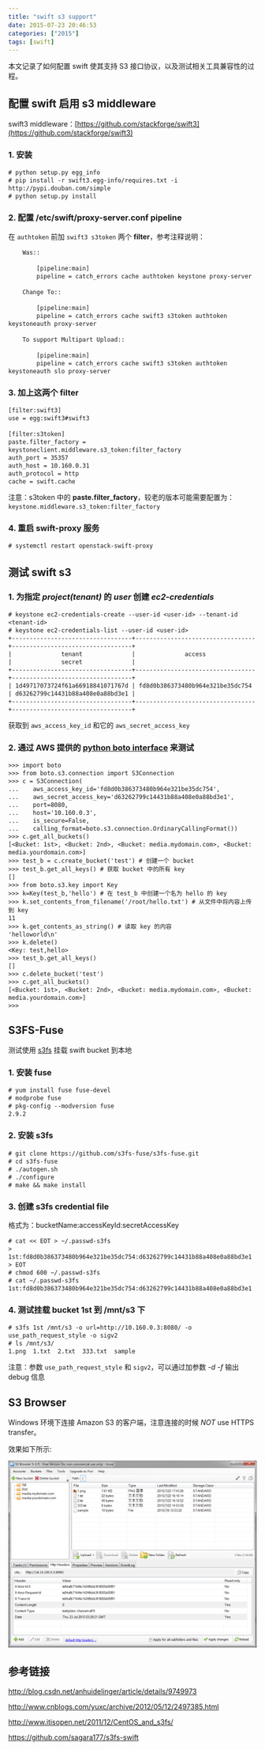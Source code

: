 ```yaml
---
title: "swift s3 support"
date: 2015-07-23 20:46:53
categories: ["2015"]
tags: [swift]
---
```


本文记录了如何配置 swift 使其支持 S3 接口协议，以及测试相关工具兼容性的过程。

## 配置 swift 启用 s3 middleware

swift3 middleware：[https://github.com/stackforge/swift3](https://github.com/stackforge/swift3)

### 1. 安装

```
# python setup.py egg_info
# pip install -r swift3.egg-info/requires.txt -i http://pypi.douban.com/simple
# python setup.py install
```

### 2. 配置 /etc/swift/proxy-server.conf pipeline

在 `authtoken` 前加 `swift3 s3token` 两个 **filter**，参考注释说明：

```
    Was::

        [pipeline:main]
        pipeline = catch_errors cache authtoken keystone proxy-server

    Change To::

        [pipeline:main]
        pipeline = catch_errors cache swift3 s3token authtoken keystoneauth proxy-server

    To support Multipart Upload::

        [pipeline:main]
        pipeline = catch_errors cache swift3 s3token authtoken keystoneauth slo proxy-server
```

### 3. 加上这两个 filter

```
[filter:swift3]
use = egg:swift3#swift3

[filter:s3token]
paste.filter_factory = keystoneclient.middleware.s3_token:filter_factory
auth_port = 35357
auth_host = 10.160.0.31
auth_protocol = http
cache = swift.cache
```

注意：s3token 中的 **paste.filter_factory**，较老的版本可能需要配置为：`keystone.middleware.s3_token:filter_factory`

### 4. 重启 swift-proxy 服务

```
# systemctl restart openstack-swift-proxy
```

## 测试 swift s3

### 1. 为指定 _project(tenant)_ 的 _user_ 创建 _ec2-credentials_

```
# keystone ec2-credentials-create --user-id <user-id> --tenant-id <tenant-id>
# keystone ec2-credentials-list --user-id <user-id>
+----------------------------------+----------------------------------+----------------------------------+
|              tenant              |              access              |              secret              |
+----------------------------------+----------------------------------+----------------------------------+
| 1d49717073724f61a66918841071767d | fd8d0b386373480b964e321be35dc754 | d63262799c14431b88a408e0a88bd3e1 |
+----------------------------------+----------------------------------+----------------------------------+
```

获取到 `aws_access_key_id` 和它的 `aws_secret_access_key`

### 2. 通过 AWS 提供的 [python boto interface](https://boto.readthedocs.org/en/latest/s3_tut.html) 来测试

```
>>> import boto
>>> from boto.s3.connection import S3Connection
>>> c = S3Connection(
...    aws_access_key_id='fd8d0b386373480b964e321be35dc754',
...    aws_secret_access_key='d63262799c14431b88a408e0a88bd3e1',
...    port=8080,
...    host='10.160.0.3',
...    is_secure=False,
...    calling_format=boto.s3.connection.OrdinaryCallingFormat())
>>> c.get_all_buckets()
[<Bucket: 1st>, <Bucket: 2nd>, <Bucket: media.mydomain.com>, <Bucket: media.yourdomain.com>]
>>> test_b = c.create_bucket('test') # 创建一个 bucket
>>> test_b.get_all_keys() # 获取 bucket 中的所有 key
[]
>>> from boto.s3.key import Key
>>> k=Key(test_b,'hello') # 在 test_b 中创建一个名为 hello 的 key
>>> k.set_contents_from_filename('/root/hello.txt') # 从文件中将内容上传到 key
11
>>> k.get_contents_as_string() # 读取 key 的内容
'helloworld\n'
>>> k.delete()
<Key: test,hello>
>>> test_b.get_all_keys()
[]
>>> c.delete_bucket('test')
>>> c.get_all_buckets()
[<Bucket: 1st>, <Bucket: 2nd>, <Bucket: media.mydomain.com>, <Bucket: media.yourdomain.com>]
>>> 
```

## S3FS-Fuse

测试使用 [s3fs](https://github.com/s3fs-fuse/s3fs-fuse) 挂载 swift bucket 到本地

### 1. 安装 fuse

```
# yum install fuse fuse-devel
# modprobe fuse
# pkg-config --modversion fuse
2.9.2
```

### 2. 安装 s3fs

```
# git clone https://github.com/s3fs-fuse/s3fs-fuse.git
# cd s3fs-fuse
# ./autogen.sh
# ./configure
# make && make install
```

### 3. 创建 s3fs credential file

格式为：bucketName:accessKeyId:secretAccessKey

```
# cat << EOT > ~/.passwd-s3fs
> 1st:fd8d0b386373480b964e321be35dc754:d63262799c14431b88a408e0a88bd3e1
> EOT
# chmod 600 ~/.passwd-s3fs
# cat ~/.passwd-s3fs 
1st:fd8d0b386373480b964e321be35dc754:d63262799c14431b88a408e0a88bd3e1
```

### 4. 测试挂载 bucket 1st 到 /mnt/s3 下

```
# s3fs 1st /mnt/s3 -o url=http://10.160.0.3:8080/ -o use_path_request_style -o sigv2 
# ls /mnt/s3/
1.png  1.txt  2.txt  333.txt  sample
```

注意：参数 `use_path_request_style` 和 `sigv2`，可以通过加参数 *-d -f* 输出 debug 信息

## S3 Browser

Windows 环境下连接 Amazon S3 的客户端，注意连接的时候 *NOT* use HTTPS transfer。

效果如下所示:

![S3 Browser](/images/s3browser.png)

## 参考链接

<http://blog.csdn.net/anhuidelinger/article/details/9749973>

<http://www.cnblogs.com/yuxc/archive/2012/05/12/2497385.html>

<http://www.itisopen.net/2011/12/CentOS_and_s3fs/>

<https://github.com/sagara177/s3fs-swift>
